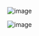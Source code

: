![image](https://github.com/user-attachments/assets/708fe2fa-74ce-4cff-88fd-e6a21df8af07)

![image](https://github.com/user-attachments/assets/4c967cc1-9fd5-40cb-b7e3-5aeefe3e8bae)








